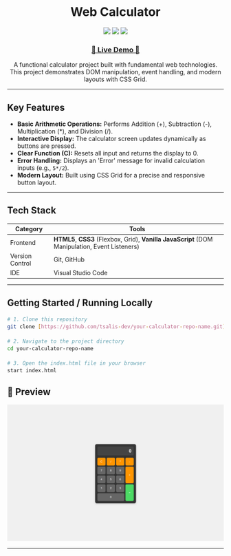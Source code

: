 <h1 align="center">Web Calculator</h1>

<p align="center">
  <img src="https://img.shields.io/badge/HTML5-E34F26?logo=html5&logoColor=white" />
  <img src="https://img.shields.io/badge/CSS3-1572B6?logo=css3&logoColor=white" />
  <img src="https://img.shields.io/badge/JavaScript-F7DF1E?logo=javascript&logoColor=black" />
</p>

<h3 align="center">
  <a href="https://tsalis-dev.github.io/your-calculator-repo-name/">🚀 Live Demo 🚀</a>
</h3>

<p align="center">
  A functional calculator project built with fundamental web technologies. This project demonstrates DOM manipulation, event handling, and modern layouts with CSS Grid.
</p>

---

## Key Features

- **Basic Arithmetic Operations:** Performs Addition (+), Subtraction (-), Multiplication (*), and Division (/).
- **Interactive Display:** The calculator screen updates dynamically as buttons are pressed.
- **Clear Function (C):** Resets all input and returns the display to 0.
- **Error Handling:** Displays an 'Error' message for invalid calculation inputs (e.g., `5*/2`).
- **Modern Layout:** Built using CSS Grid for a precise and responsive button layout.

---

## Tech Stack

| Category | Tools |
|-----------|--------|
| Frontend | **HTML5**, **CSS3** (Flexbox, Grid), **Vanilla JavaScript** (DOM Manipulation, Event Listeners) |
| Version Control | Git, GitHub |
| IDE | Visual Studio Code |

---

## Getting Started / Running Locally

```bash
# 1. Clone this repository
git clone [https://github.com/tsalis-dev/your-calculator-repo-name.git](https://github.com/tsalis-dev/your-calculator-repo-name.git)

# 2. Navigate to the project directory
cd your-calculator-repo-name

# 3. Open the index.html file in your browser
start index.html
```

## 📸 Preview

![Calculator Screenshot](./preview.png)

---
